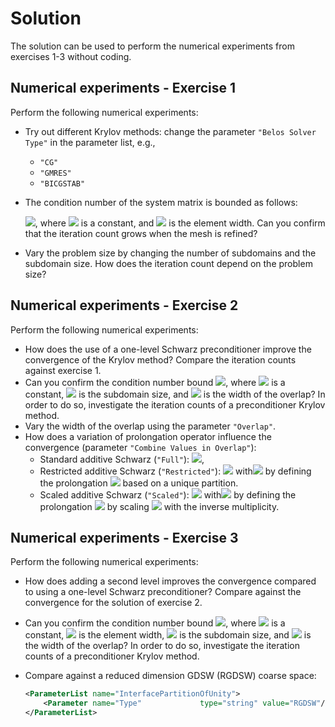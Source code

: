 # Solution

The solution can be used to perform the numerical experiments from exercises 1-3 without coding.

## Numerical experiments - Exercise 1

Perform the following numerical experiments:

+ Try out different Krylov methods: change the parameter `"Belos Solver Type"` in the parameter list, e.g.,
  + `"CG"`
  + `"GMRES"`
  + `"BICGSTAB"`
+ The condition number of the system matrix is bounded as follows:

  <img src="https://render.githubusercontent.com/render/math?math=\kappa(K) \leq \frac{C}{h^2}">, 
  where <img src="https://render.githubusercontent.com/render/math?math=C"> is a constant, and <img src="https://render.githubusercontent.com/render/math?math=h"> is the element width. Can you confirm that the iteration count grows when the mesh is refined?

+ Vary the problem size by changing the number of subdomains and the subdomain size. How does the iteration count depend on the problem size?

## Numerical experiments - Exercise 2

Perform the following numerical experiments:

+ How does the use of a one-level Schwarz preconditioner improve the convergence of the Krylov method? Compare the iteration counts against exercise 1.
+ Can you confirm the condition number bound 
  <img src="https://render.githubusercontent.com/render/math?math=\kappa(M^{-1}K) \leq C(1%2B\frac{1}{H \delta}))">, 
  where <img src="https://render.githubusercontent.com/render/math?math=C"> is a constant, <img src="https://render.githubusercontent.com/render/math?math=H"> is the subdomain size, and <img src="https://render.githubusercontent.com/render/math?math=\delta"> is the width of the overlap? In order to do so, investigate the iteration counts of a preconditioner Krylov method.
+ Vary the width of the overlap using the parameter `"Overlap"`.
+ How does a variation of prolongation operator influence the convergence (parameter `"Combine Values in Overlap"`):
  + Standard additive Schwarz (`"Full"`): <img src="https://render.githubusercontent.com/render/math?math=M_{\rm OS-1}^{-1} K = \sum_{i=1}^N R_i^T K_i^{-1} R_i K">,
  + Restricted additive Schwarz (`"Restricted"`): <img src="https://render.githubusercontent.com/render/math?math=M_{\rm OS-1}^{-1} K = \sum_{i=1}^N \tilde  R_i^T K_i^{-1} R_i K"> with<img src="https://render.githubusercontent.com/render/math?math=\sum_{i=1} \tilde R_i^T R_i = I"> by defining the prolongation <img src="https://render.githubusercontent.com/render/math?math=\tilde R_i^T"> based on a unique partition.
  + Scaled additive Schwarz (`"Scaled"`): <img src="https://render.githubusercontent.com/render/math?math=M_{\rm OS-1}^{-1} K = \sum_{i=1}^N \tilde  R_i^T K_i^{-1} R_i K"> with<img src="https://render.githubusercontent.com/render/math?math=\sum_{i=1} \tilde R_i^T R_i = I"> by defining the prolongation <img src="https://render.githubusercontent.com/render/math?math=\tilde R_i^T"> by scaling <img src="https://render.githubusercontent.com/render/math?math=R_i^T"> with the inverse multiplicity.

## Numerical experiments - Exercise 3

Perform the following numerical experiments:

+ How does adding a second level improves the convergence compared to using a one-level Schwarz preconditioner? Compare against the convergence for the solution of exercise 2.

+ Can you confirm the condition number bound 
  <img src="https://render.githubusercontent.com/render/math?math=\kappa(M^{-1}K) \leq C (1%2B\frac{H}{\delta}) (1%2B\log(\frac{H}{h}))">, 
  where <img src="https://render.githubusercontent.com/render/math?math=C"> is a constant, <img src="https://render.githubusercontent.com/render/math?math=h"> is the element width, <img src="https://render.githubusercontent.com/render/math?math=H"> is the subdomain size, and <img src="https://render.githubusercontent.com/render/math?math=\delta"> is the width of the overlap? In order to do so, investigate the iteration counts of a preconditioner Krylov method.

+ Compare against a reduced dimension GDSW (RGDSW) coarse space:

  ```xml
  <ParameterList name="InterfacePartitionOfUnity">
      <Parameter name="Type"             type="string" value="RGDSW"/>
  </ParameterList>
  ```
